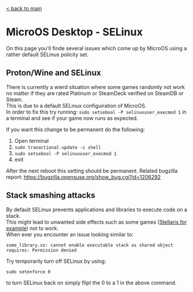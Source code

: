 [< back to main](README.md)

# MicroOS Desktop - SELinux
On this page you'll finde several issues which come up by MicroOS using a rather default SELinux policity set.

## Proton/Wine and SELinux
There is currently a wierd situation where some games randomly not work no matter if they are rated Platinum or SteamDeck verified on SteamDB or Steam.  
This is due to a default SELinux configuiration of MicroOS.  
In order to fix this try running: `sudo setsebool -P selinuxuser_execmod 1` in a terminal and see if your game now runs as expected.  

If you want this change to be permanent do the following:

1) Open terminal  
2) `sudo tranactional-update -c shell`  
3) `sudo setsebool -P selinuxuser_execmod 1`  
4) exit

After the next reboot this setting should be permanent.
Related bugzilla report: https://bugzilla.opensuse.org/show_bug.cgi?id=1206292

## Stack smashing attacks
By default SELinux prevents applications and libraries to execute code on a stack.  
This might lead to unwanted side effects such as some games ([Stellaris for example](https://forum.paradoxplaza.com/forum/threads/stellaris-does-not-launch-on-selinux-enabled-systems.1562601/)) not to work.  
When ever you encounter an issue looking similar to:  

```
some_library.so: cannot enable executable stack as shared object requires: Permission denied
```

Try temporarily turn off SELinux by using:

```
sudo setenforce 0
```

to turn SELinux back on simply flipt the 0 to a 1 in the above command.
